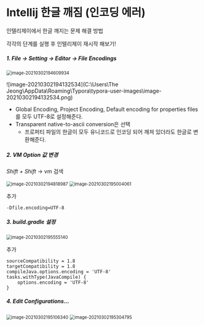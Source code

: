 # Intellij 한글 깨짐 (인코딩 에러)

인텔리제이에서 한글 깨지는 문제 해결 방법

각각의 단계를 실행 후 인텔리제이 재시작 해보기!



##### 1. File -> Setting -> Editor -> File Encodings

<img src="C:\Users\The Jeong\AppData\Roaming\Typora\typora-user-images\image-20210302194609934.png" alt="image-20210302194609934" style="zoom:80%;" />

![image-20210302194132534](C:\Users\The Jeong\AppData\Roaming\Typora\typora-user-images\image-20210302194132534.png)

- Global Encoding, Project Encoding, Default encoding for properties files를 모두 UTF-8로 설정해준다.
- Transparent native-to-ascii conversion은 선택
  - 프로퍼티 파일의 한글이 모두 유니코드로 인코딩 되어 깨져 있더라도 한글로 변환해준다.



##### 2. VM Option 값 변경

*Shift + Shift*  ->  vm 검색

<img src="C:\Users\The Jeong\AppData\Roaming\Typora\typora-user-images\image-20210302194818987.png" alt="image-20210302194818987" style="zoom:80%;" />

<img src="C:\Users\The Jeong\AppData\Roaming\Typora\typora-user-images\image-20210302195004061.png" alt="image-20210302195004061" style="zoom:80%;" />

추가

```
-Dfile.encoding=UTF-8
```



##### 3. build.gradle 설정

<img src="C:\Users\The Jeong\AppData\Roaming\Typora\typora-user-images\image-20210302195555140.png" alt="image-20210302195555140" style="zoom:80%;" />

추가

```
sourceCompatibility = 1.8
targetCompatibility = 1.8
compileJava.options.encoding = 'UTF-8'
tasks.withType(JavaCompile) {
    options.encoding = 'UTF-8'
}
```



##### 4. Edit Configurations...

<img src="C:\Users\The Jeong\AppData\Roaming\Typora\typora-user-images\image-20210302195106340.png" alt="image-20210302195106340" style="zoom:80%;" />

<img src="C:\Users\The Jeong\AppData\Roaming\Typora\typora-user-images\image-20210302195304795.png" alt="image-20210302195304795" style="zoom:80%;" />